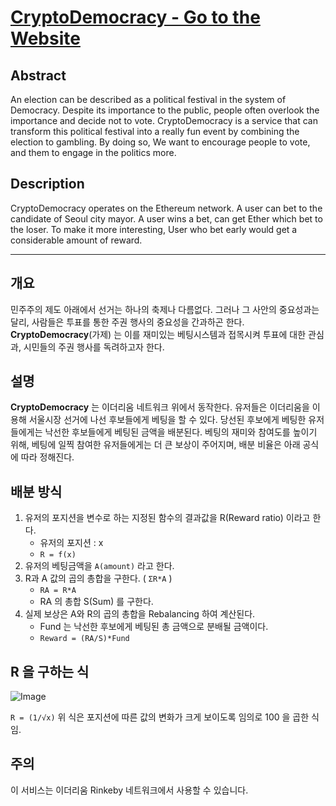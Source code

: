 # [CryptoDemocracy - Go to the Website](https://www.cryptodemocracyseoul.com/build/index.html)

## Abstract
An election can be described as a political festival in the system of Democracy. Despite its importance to the public, people often overlook the importance and decide not to vote. CryptoDemocracy is a service that can transform this political festival into a really fun event by combining the election to gambling. By doing so, We want to encourage people to vote, and them to engage in the politics more.

## Description
CryptoDemocracy operates on the Ethereum network. A user can bet to the candidate of Seoul city mayor. A user wins a bet, can get Ether which bet to the loser. To make it more interesting, User who bet early would get a considerable amount of reward.

----

## 개요

민주주의 제도 아래에서 선거는 하나의 축제나 다름없다. 그러나 그 사안의 중요성과는 달리, 사람들은 투표를 통한 주권 행사의 중요성을 간과하곤 한다. **CryptoDemocracy**(가제) 는 이를 재미있는 베팅시스템과 접목시켜 투표에 대한 관심과, 시민들의 주권 행사를 독려하고자 한다.

## 설명

**CryptoDemocracy** 는 이더리움 네트워크 위에서 동작한다. 유저들은 이더리움을 이용해 서울시장 선거에 나선 후보들에게 베팅을 할 수 있다. 당선된 후보에게 베팅한 유저들에게는 낙선한 후보들에게 베팅된 금액을 배분된다. 베팅의 재미와 참여도를 높이기 위해, 베팅에 일찍 참여한 유저들에게는 더 큰 보상이 주어지며, 배분 비율은 아래 공식에 따라 정해진다.


## 배분 방식
1. 유저의 포지션을 변수로 하는 지정된 함수의 결과값을 R(Reward ratio) 이라고 한다.
    - 유저의 포지션 : x
    - `R = f(x)`
2. 유저의 베팅금액을 `A(amount)` 라고 한다.
3. R과 A 값의 곱의 총합을 구한다. ( `ΣR*A` )
    - `RA = R*A`
    - RA 의 총합 S(Sum) 를 구한다.
4. 실제 보상은 A와 R의 곱의 총합을 Rebalancing 하여 계산된다.
    - Fund 는 낙선한 후보에게 베팅된 총 금액으로 분배될 금액이다.
    - `Reward = (RA/S)*Fund`

## R 을 구하는 식

![Image](https://github.com/wangki/CryptoDemocracy/blob/master/Chart.png?raw=true)

`R = (1/√x)` 위 식은 포지션에 따른 값의 변화가 크게 보이도록 임의로 100 을 곱한 식임.


## 주의
이 서비스는 이더리움 Rinkeby 네트워크에서 사용할 수 있습니다.
